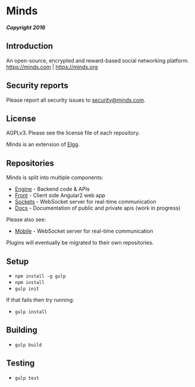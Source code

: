 Minds
==========

___Copyright 2016___

## Introduction
An open-source, encrypted and reward-based social networking platform. https://minds.com | https://minds.org

## Security reports
Please report all security issues to security@minds.com. 

## License

AGPLv3. Please see the license file of each repository.

Minds is an extension of [Elgg](https://elgg.org).

## Repositories

Minds is split into multiple components:

- [Engine](https://github.com/Minds/engine) - Backend code & APIs
- [Front](https://github.com/Minds/front) - Client side Angular2 web app
- [Sockets](https://github.com/Minds/sockets) - WebSocket server for real-time communication
- [Docs](https://github.com/Minds/docs) - Documentation of public and private apis (work in progress)

Please also see:
- [Mobile](https://github.com/Minds/mobile) - WebSocket server for real-time communication

Plugins will eventually be migrated to their own repositories.

## Setup

- `npm install -g gulp`
- `npm install`
- `gulp init`

If that fails then try running:

- `gulp install`

## Building

- `gulp build`

## Testing

- `gulp test`

